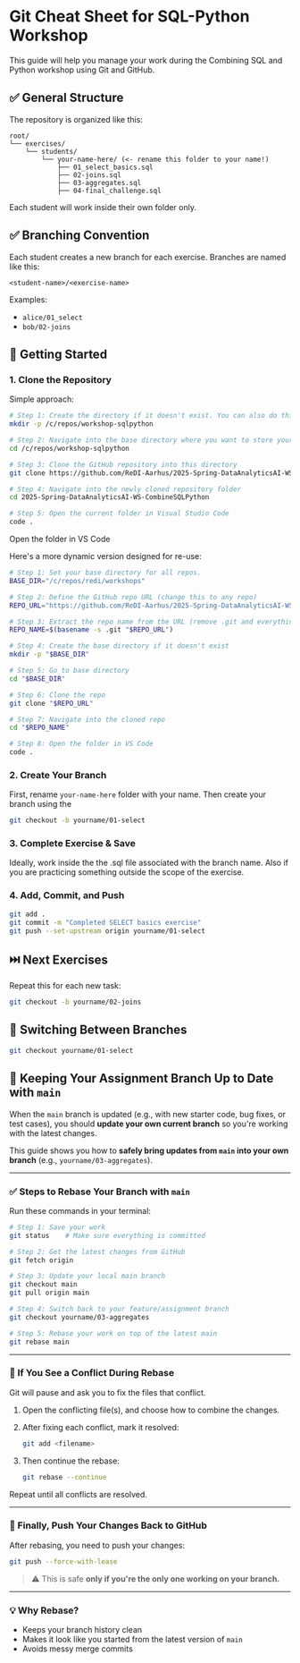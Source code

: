 # Git Cheat Sheet for SQL-Python Workshop

This guide will help you manage your work during the Combining SQL and Python workshop using Git and GitHub.

## ✅ General Structure

The repository is organized like this:

```
root/
└── exercises/
    └── students/
        └── your-name-here/ (<- rename this folder to your name!)
            ├── 01_select_basics.sql
            ├── 02-joins.sql
            ├── 03-aggregates.sql
            ├── 04-final_challenge.sql
```

Each student will work inside their own folder only.

## ✅ Branching Convention

Each student creates a new branch for each exercise. Branches are named like this:

```
<student-name>/<exercise-name>
```

Examples:

* `alice/01_select`
* `bob/02-joins`

## 🚀 Getting Started

### 1. Clone the Repository

Simple approach:

```bash
# Step 1: Create the directory if it doesn't exist. You can also do this manually in file explorer
mkdir -p /c/repos/workshop-sqlpython

# Step 2: Navigate into the base directory where you want to store your repos
cd /c/repos/workshop-sqlpython

# Step 3: Clone the GitHub repository into this directory
git clone https://github.com/ReDI-Aarhus/2025-Spring-DataAnalyticsAI-WS-CombineSQLPython.git

# Step 4: Navigate into the newly cloned repository folder
cd 2025-Spring-DataAnalyticsAI-WS-CombineSQLPython

# Step 5: Open the current folder in Visual Studio Code
code .

```
Open the folder in VS Code

Here's a more dynamic version designed for re-use:
```Bash
# Step 1: Set your base directory for all repos. 
BASE_DIR="/c/repos/redi/workshops"

# Step 2: Define the GitHub repo URL (change this to any repo)
REPO_URL="https://github.com/ReDI-Aarhus/2025-Spring-DataAnalyticsAI-WS-CombineSQLPython.git"

# Step 3: Extract the repo name from the URL (remove .git and everything before last '/')
REPO_NAME=$(basename -s .git "$REPO_URL")

# Step 4: Create the base directory if it doesn't exist
mkdir -p "$BASE_DIR"

# Step 5: Go to base directory
cd "$BASE_DIR"

# Step 6: Clone the repo
git clone "$REPO_URL"

# Step 7: Navigate into the cloned repo
cd "$REPO_NAME"

# Step 8: Open the folder in VS Code
code .

```
### 2. Create Your Branch

First, rename `your-name-here` folder with your name.
Then create your branch using the 

```bash
git checkout -b yourname/01-select
```

### 3. Complete Exercise & Save

Ideally, work inside the the .sql file associated with the branch name. Also if you are practicing something outside the scope of the exercise. 

### 4. Add, Commit, and Push

```bash
git add .
git commit -m "Completed SELECT basics exercise"
git push --set-upstream origin yourname/01-select
```

## ⏭️ Next Exercises

Repeat this for each new task:

```bash
git checkout -b yourname/02-joins
```

## 🔄 Switching Between Branches

```bash
git checkout yourname/01-select
```



## 🧪 Keeping Your Assignment Branch Up to Date with `main`

When the `main` branch is updated (e.g., with new starter code, bug fixes, or test cases), you should **update your own current branch** so you're working with the latest changes. 

This guide shows you how to **safely bring updates from `main` into your own branch** (e.g., `yourname/03-aggregates`).

---

### ✅ Steps to Rebase Your Branch with `main`

Run these commands in your terminal:

```bash
# Step 1: Save your work
git status    # Make sure everything is committed

# Step 2: Get the latest changes from GitHub
git fetch origin

# Step 3: Update your local main branch
git checkout main
git pull origin main

# Step 4: Switch back to your feature/assignment branch
git checkout yourname/03-aggregates

# Step 5: Rebase your work on top of the latest main
git rebase main
```

---

### 🧩 If You See a Conflict During Rebase

Git will pause and ask you to fix the files that conflict.

1. Open the conflicting file(s), and choose how to combine the changes.

2. After fixing each conflict, mark it resolved:

   ```bash
   git add <filename>
   ```

3. Then continue the rebase:

   ```bash
   git rebase --continue
   ```

Repeat until all conflicts are resolved.

---

### 🚀 Finally, Push Your Changes Back to GitHub

After rebasing, you need to push your changes:

```bash
git push --force-with-lease
```

> ⚠️ This is safe **only if you're the only one working on your branch.**

---

### 💡 Why Rebase?

* Keeps your branch history clean
* Makes it look like you started from the latest version of `main`
* Avoids messy merge commits


